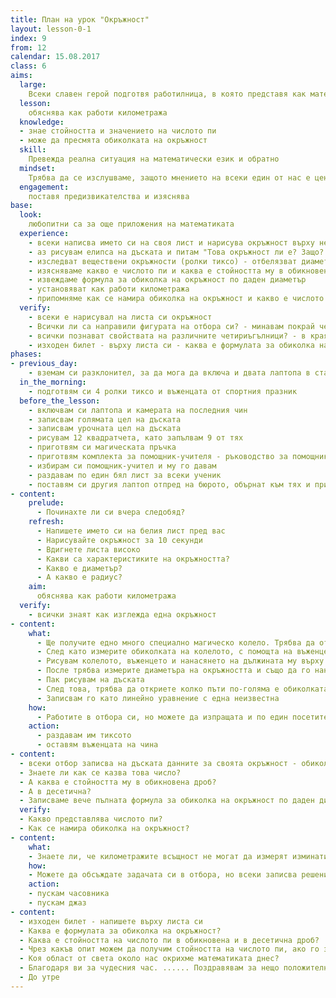 ```yaml
---
title: План на урок "Окръжност"
layout: lesson-0-1
index: 9
from: 12
calendar: 15.08.2017
class: 6
aims:
  large:
    Всеки славен герой подготвя работилница, в която представя как математиката присъства в неговото любимо занимание и участва в една такава работилница
  lesson:
    обяснява как работи километража
  knowledge:
  - знае стойността и значението на числото пи
  - може да пресмята обиколката на окръжност
  skill:
    Превежда реална ситуация на математически език и обратно
  mindset:
    Трябва да се изслушваме, защото мнението на всеки един от нас е ценно
  engagement:
    поставя предизвикателства и изяснява
base:
  look:
    любопитни са за още приложения на математиката
  experience:
    - всеки написва името си на своя лист и нарисува окръжност върху него
    - аз рисувам елипса на дъската и питам "Това окръжност ли е? Защо? По какво се различават?"
    - изследват веществени окръжности (ролки тиксо) - отбелязват диаметъра на ролката върху лист хартия, измерват с въженце или с кабела на слушалките си колко е дължината на окръжността и откриват опитно какво е отношението между диаметъра на ролките и дължината на въженцето (кабела)
    - изясняваме какво е числото пи и каква е стойността му в обикновена и в десетична дроб
    - извеждаме формула за обиколка на окръжност по даден диаметър
    - установяват как работи километража
    - припомняме как се намира обиколка на окръжност и какво е числото pi
  verify:
    - всеки е нарисувал на листа си окръжност
    - Всички ли са направили фигурата на отбора си? - минавам покрай четирите отбора - в края на изследването
    - всички познават свойствата на различните четириъгълници? - в края на разяснението
    - изходен билет - върху листа си - каква е формулата за обиколка на окръжност?; Каква е стойността на числото пи? коя област от света около нас окрихме математиката днес?
phases:
- previous_day:
    - вземам си разклонител, за да мога да включа и двата лаптопа в стаята
  in_the_morning:
    - подготвям си 4 ролки тиксо и въженцата от спортния празник
  before_the_lesson:
    - включвам си лаптопа и камерата на последния чин
    - записвам голямата цел на дъската
    - записвам урочната цел на дъската
    - рисувам 12 квадратчета, като запълвам 9 от тях
    - приготвям си магическата пръчка
    - приготвям комплекта за помощник-учителя - ръководство за помощник-учителя и урочен план с критериална матрица
    - избирам си помощник-учител и му го давам
    - раздавам по един бял лист за всеки ученик
    - поставям си другия лаптоп отпред на бюрото, обърнат към тях и приготвям хронометър
- content:
    prelude:
      - Починахте ли си вчера следобяд?
    refresh:
      - Напишете името си на белия лист пред вас
      - Нарисувайте окръжност за 10 секунди
      - Вдигнете листа високо
      - Какви са характеристиките на окръжността?
      - Какво е диаметър?
      - А какво е радиус?
    aim:
      обяснява как работи километража
  verify:
    - всички знаят как изглежда една окръжност
- content:
    what:
      - Ще получите едно много специално магическо колело. Трябва да откриете обиколката на това колело с помощта на въже. Кой от вас има слушалки? Можете да ползвате техния кабел. В противен случай можете да си вземете едно от въженцата на чина пред мен.
      - След като измерите обиколката на колелото, с помощта на въженцето, трябва да я нанесете върху листа на отбора.
      - Рисувам колелото, въженцето и нанасянето на дължината му върху белия лист
      - После трябва измерите диаметъра на окръжността и също да го нанесете върху белия лист
      - Пак рисувам на дъската
      - След това, трябва да откриете колко пъти по-голяма е обиколката на окръжността от диаметъра ѝ
      - Записвам го като линейно уравнение с една неизвестна
    how:
      - Работите в отбора си, но можете да изпращата и по един посетител при другите отбори. Можете да ползвате листа на един или повече от вас, да го сгъвате и да отбелязвате върху него. Използвайте го за всичко, което би ви помогнало да разрешите задачата си.
    action:
      - раздавам им тиксото
      - оставям въженцата на чина
- content:
  - всеки отбор записва на дъската данните за своята окръжност - обиколка и диаметър, както и неизвестото, което всъчност трябва да е числото пи.
  - Знаете ли как се казва това число?
  - А каква е стойността му в обикновена дроб?
  - А в десетична?
  - Записваме вече пълната формула за обиколка на окръжност по даден диаметър - обиколка = пи x диаметър
  verify:
  - Какво представлява числото пи?
  - Как се намира обиколка на окръжност?
- content:
    what:
    - Знаете ли, че километражите всъщност не могат да измерят изминатия път. Това, което получават те като данни е броят завъртания на гумите. Как тогава на таблото в чисто новата ни кола виждаме изминатия път? Напиши разсъжденията си върху своя лист.
    how:
    - Можете да обсъждате задачата си в отбора, но всеки записва решението си на своя собствен лист.
    action:
    - пускам часовника
    - пускам джаз
- content:
  - изходен билет - напишете върху листа си
  - Каква е формулата за обиколка на окръжност?
  - Каква е стойността на числото пи в обикновена и в десетична дроб?
  - Чрез какъв опит можем да получим стойността на числото пи, ако го забравим?
  - Коя област от света около нас окрихме математиката днес?
  - Благодаря ви за чудесния час. ...... Поздравявам за нещо положително, което са направили през часа.
  - До утре
---
```

